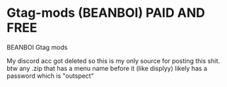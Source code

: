 # Gtag-mods (BEANBOI) PAID AND FREE
BEANBOI Gtag mods

My discord acc got deleted so this is my only source for posting this shit.  btw any .zip that has a menu name before it (like displyy) likely has a password which is "outspect"

